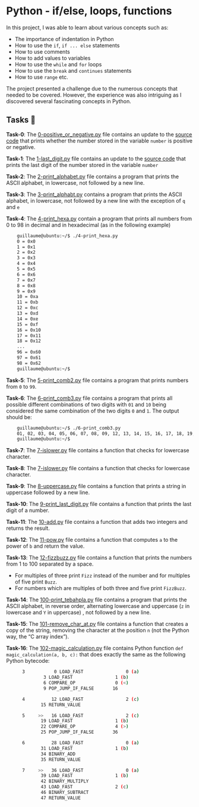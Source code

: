 #  Python - if/else, loops, functions

In this project, I was able to learn about various concepts such as: 
* The importance of indentation in Python
* How to use the `if`, `if ... else` statements
* How to use comments
* How to add values to variables
* How to use the `while` and `for` loops
* How to use the `break` and `continues` statements
* How to use `range` etc.

The project presented a challenge due to the numerous concepts that needed to be covered. However, the experience was also intriguing as I discovered several fascinating concepts in Python.

## Tasks :page_with_curl:

**Task-0**: The [0-positive_or_negative.py](./0-positive_or_negative.py) file contains an update to the [source code](https://github.com/holbertonschool/0x01.py/blob/master/0-positive_or_negative_py) that prints whether the number stored in the variable `number` is positive or negative.

**Task-1**: The [1-last_digit.py](./1-last_digit.py) file contains an update to the [source code](https://github.com/holbertonschool/0x01.py/blob/master/1-last_digit_py) that prints the last digit of the number stored in the variable `number`

**Task-2**: The [2-print_alphabet.py](./2-print_alphabet.py) file contains a program that prints the ASCII alphabet, in lowercase, not followed by a new line.

**Task-3**: The [3-print_alphabt.py](./3-print_alphabt.py) contains a program that prints the ASCII alphabet, in lowercase, not followed by a new line with the exception of `q` and `e`

**Task-4**: The [4-print_hexa.py](./4-print_hexa.py) contain a program that prints all numbers from 0 to 98 in decimal and in hexadecimal (as in the following example)
```sh
	guillaume@ubuntu:~/$ ./4-print_hexa.py
	0 = 0x0
	1 = 0x1
	2 = 0x2
	3 = 0x3
	4 = 0x4
	5 = 0x5
	6 = 0x6
	7 = 0x7
	8 = 0x8
	9 = 0x9
	10 = 0xa
	11 = 0xb
	12 = 0xc
	13 = 0xd
	14 = 0xe
	15 = 0xf
	16 = 0x10
	17 = 0x11
	18 = 0x12
	...
	96 = 0x60
	97 = 0x61
	98 = 0x62
	guillaume@ubuntu:~/$
```

**Task-5**: The [5-print_comb2.py](./5-print_comb2.py) file contains a program that prints numbers from `0` to `99`.

**Task-6**: The [6-print_comb3.py](./6-print_comb3.py) file contains a program that prints all possible different combinations of two digits with `01` and `10` being considered the same combination of the two digits `0` and `1`. The output should be:
```sh
	guillaume@ubuntu:~/$ ./6-print_comb3.py
	01, 02, 03, 04, 05, 06, 07, 08, 09, 12, 13, 14, 15, 16, 17, 18, 19, 23, 24, 25, 26, 27, 28, 29, 34, 35, 36, 37, 38, 39, 45, 46, 47, 48, 49, 56, 57, 58, 59, 67, 68, 69, 78, 79, 89
	guillaume@ubuntu:~/$ 
```

**Task-7**: The [7-islower.py](./7-islower.py) file contains a function that checks for lowercase character.

**Task-8**: The [7-islower.py](./7-islower.py) file contains a function that checks for lowercase character.

**Task-9**: The [8-uppercase.py](./8-uppercase.py) file contains a function that prints a string in uppercase followed by a new line.

**Task-10**: The [9-print_last_digit.py](./9-print_last_digit.py) file contains a function that prints the last digit of a number.

**Task-11**: The [10-add.py](./10-add.py) file contains a function that adds two integers and returns the result.

**Task-12**: The [11-pow.py](./11-pow.py) file contains a function that computes `a` to the power of `b` and return the value.

**Task-13**: The [12-fizzbuzz.py](./12-fizzbuzz.py) file contains a function that prints the numbers from 1 to 100 separated by a space.
- For multiples of three print `Fizz` instead of the number and for multiples of five print `Buzz`.
- For numbers which are multiples of both three and five print `FizzBuzz`.

**Task-14**: The [100-print_tebahpla.py](./100-print_tebahpla.py) file contains a program that prints the ASCII alphabet, in reverse order, alternating lowercase and uppercase (`z` in lowercase and `Y` in uppercase) , not followed by a new line.

**Task-15**: The [101-remove_char_at.py](./101-remove_char_at.py) file contains a function that creates a copy of the string, removing the character at the position `n` (not the Python way, the “C array index”).

**Task-16**: The [102-magic_calculation.py](./102-magic_calculation.py) file contains Python function `def magic_calculation(a, b, c):` that does exactly the same as the following Python bytecode:
```sh
	  3           0 LOAD_FAST                0 (a)
		      3 LOAD_FAST                1 (b)
		      6 COMPARE_OP               0 (<)
		      9 POP_JUMP_IF_FALSE       16

	  4          12 LOAD_FAST                2 (c)
		     15 RETURN_VALUE

	  5     >>   16 LOAD_FAST                2 (c)
		     19 LOAD_FAST                1 (b)
		     22 COMPARE_OP               4 (>)
		     25 POP_JUMP_IF_FALSE       36

	  6          28 LOAD_FAST                0 (a)
		     31 LOAD_FAST                1 (b)
		     34 BINARY_ADD
		     35 RETURN_VALUE

	  7     >>   36 LOAD_FAST                0 (a)
		     39 LOAD_FAST                1 (b)
		     42 BINARY_MULTIPLY
		     43 LOAD_FAST                2 (c)
		     46 BINARY_SUBTRACT
		     47 RETURN_VALUE
```

